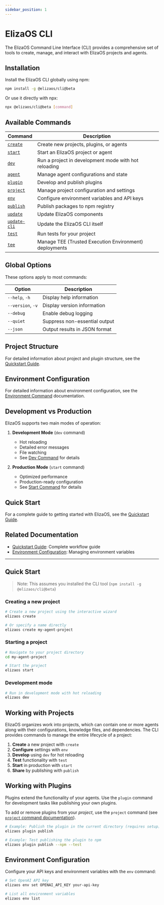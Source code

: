```yaml
---
sidebar_position: 1
---
```


# ElizaOS CLI

The ElizaOS Command Line Interface (CLI) provides a comprehensive set of tools to create, manage, and interact with ElizaOS projects and agents.

## Installation

Install the ElizaOS CLI globally using npm:

```bash
npm install -g @elizaos/cli@beta
```

Or use it directly with npx:

```bash
npx @elizaos/cli@beta [command]
```

## Available Commands

| Command                         | Description                                            |
| ------------------------------- | ------------------------------------------------------ |
| [`create`](./create.md)         | Create new projects, plugins, or agents                |
| [`start`](./start.md)           | Start an ElizaOS project or agent                      |
| [`dev`](./dev.md)               | Run a project in development mode with hot reloading   |
| [`agent`](./agent.md)           | Manage agent configurations and state                  |
| [`plugin`](./plugins.md)        | Develop and publish plugins                            |
| [`project`](./projects.md)      | Manage project configuration and settings              |
| [`env`](./env.md)               | Configure environment variables and API keys           |
| [`publish`](./publish.md)       | Publish packages to npm registry                       |
| [`update`](./update.md)         | Update ElizaOS components                              |
| [`update-cli`](./update-cli.md) | Update the ElizaOS CLI itself                          |
| [`test`](./test.md)             | Run tests for your project                             |
| [`tee`](./tee.md)               | Manage TEE (Trusted Execution Environment) deployments |

## Global Options

These options apply to most commands:

| Option            | Description                   |
| ----------------- | ----------------------------- |
| `--help`, `-h`    | Display help information      |
| `--version`, `-v` | Display version information   |
| `--debug`         | Enable debug logging          |
| `--quiet`         | Suppress non-essential output |
| `--json`          | Output results in JSON format |

## Project Structure

For detailed information about project and plugin structure, see the [Quickstart Guide](../quickstart.md).

## Environment Configuration

For detailed information about environment configuration, see the [Environment Command](./env.md) documentation.

## Development vs Production

ElizaOS supports two main modes of operation:

1. **Development Mode** (`dev` command)

   - Hot reloading
   - Detailed error messages
   - File watching
   - See [Dev Command](./dev.md) for details

2. **Production Mode** (`start` command)
   - Optimized performance
   - Production-ready configuration
   - See [Start Command](./start.md) for details

## Quick Start

For a complete guide to getting started with ElizaOS, see the [Quickstart Guide](../quickstart.md).

## Related Documentation

- [Quickstart Guide](../quickstart.md): Complete workflow guide
- [Environment Configuration](./env.md): Managing environment variables

---

## Quick Start

> Note: This assumes you installed the CLI tool (`npm install -g @elizaos/cli@beta`)

### Creating a new project

```bash
# Create a new project using the interactive wizard
elizaos create

# Or specify a name directly
elizaos create my-agent-project
```

### Starting a project

```bash
# Navigate to your project directory
cd my-agent-project

# Start the project
elizaos start
```

### Development mode

```bash
# Run in development mode with hot reloading
elizaos dev
```

## Working with Projects

ElizaOS organizes work into projects, which can contain one or more agents along with their configurations, knowledge files, and dependencies. The CLI provides commands to manage the entire lifecycle of a project:

1. **Create** a new project with `create`
2. **Configure** settings with `env`
3. **Develop** using `dev` for hot reloading
4. **Test** functionality with `test`
5. **Start** in production with `start`
6. **Share** by publishing with `publish`

## Working with Plugins

Plugins extend the functionality of your agents. Use the `plugin` command for development tasks like publishing your own plugins.

To add or remove plugins from your _project_, use the `project` command (see [`project` command documentation](./projects.md)).

```bash
# Example: Publish the plugin in the current directory (requires setup)
elizaos plugin publish

# Example: Test publishing the plugin to npm
elizaos plugin publish --npm --test
```

## Environment Configuration

Configure your API keys and environment variables with the `env` command:

```bash
# Set OpenAI API key
elizaos env set OPENAI_API_KEY your-api-key

# List all environment variables
elizaos env list
```
